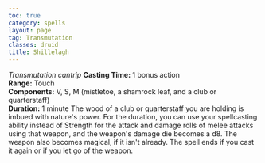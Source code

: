 ```yaml
---
toc: true
category: spells
layout: page
tag: Transmutation
classes: druid
title: Shillelagh 
---
```

_Transmutation cantrip_ 
**Casting Time:** 1 bonus action    
**Range:** Touch    
**Components:** V, S, M (mistletoe, a shamrock leaf, and a club or quarterstaff)    
**Duration:** 1 minute 
The wood of a club or quarterstaff you are holding is imbued with nature's power. For the duration, you can use your spellcasting ability instead of Strength for the attack and damage rolls of melee attacks using that weapon, and the weapon's damage die becomes a d8. The weapon also becomes magical, if it isn't already. The spell ends if you cast it again or if you let go of the weapon. 